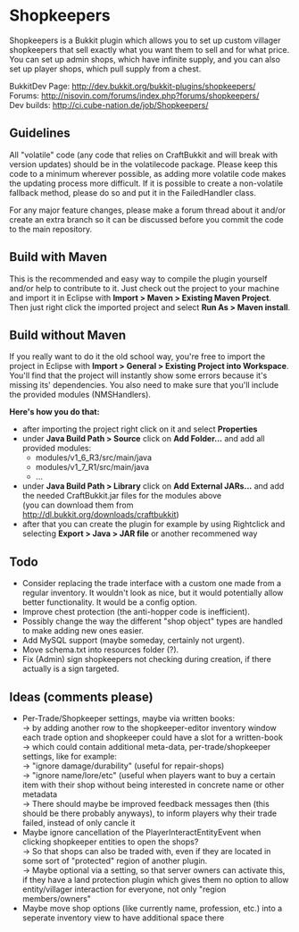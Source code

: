 Shopkeepers
===========

Shopkeepers is a Bukkit plugin which allows you to set up custom villager shopkeepers that sell exactly what you want them to sell and for what price. 
You can set up admin shops, which have infinite supply, and you can also set up player shops, which pull supply from a chest.

BukkitDev Page: http://dev.bukkit.org/bukkit-plugins/shopkeepers/  
Forums: http://nisovin.com/forums/index.php?forums/shopkeepers/  
Dev builds: http://ci.cube-nation.de/job/Shopkeepers/

Guidelines
----------

All "volatile" code (any code that relies on CraftBukkit and will break with version updates) should be in the volatilecode package.
Please keep this code to a minimum wherever possible, as adding more volatile code makes the updating process more difficult.
If it is possible to create a non-volatile fallback method, please do so and put it in the FailedHandler class.

For any major feature changes, please make a forum thread about it and/or create an extra branch so it can be discussed before you commit the code to the main repository.

Build with Maven
----------------

This is the recommended and easy way to compile the plugin yourself and/or help to contribute to it.
Just check out the project to your machine and import it in Eclipse with **Import > Maven > Existing Maven Project**.
Then just right click the imported project and select **Run As > Maven install**.

Build without Maven
-------------------

If you really want to do it the old school way, you're free to import the project in Eclipse with **Import > General > Existing Project into Workspace**. You'll find that the project will instantly show some errors because it's missing its' dependencies. You also need to make sure that you'll include the provided modules (NMSHandlers).

**Here's how you do that:**
* after importing the project right click on it and select **Properties**
* under **Java Build Path > Source** click on **Add Folder...** and add all provided modules:
  * modules/v1_6_R3/src/main/java
  * modules/v1_7_R1/src/main/java
  * ...
* under **Java Build Path > Library** click on **Add External JARs...** and add the needed CraftBukkit.jar files for the modules above<br>
  (you can download them from http://dl.bukkit.org/downloads/craftbukkit)
* after that you can create the plugin for example by using Rightclick and selecting **Export > Java > JAR file** or another recommened way


Todo
----
* Consider replacing the trade interface with a custom one made from a regular inventory. It wouldn't look as nice, but it would potentially allow better functionality. It would be a config option.
* Improve chest protection (the anti-hopper code is inefficient).
* Possibly change the way the different "shop object" types are handled to make adding new ones easier.
* Add MySQL support (maybe someday, certainly not urgent).
* Move schema.txt into resources folder (?).
* Fix (Admin) sign shopkeepers not checking during creation, if there actually is a sign targeted.

Ideas (comments please)
----
* Per-Trade/Shopkeeper settings, maybe via written books:<br>
  -> by adding another row to the shopkeeper-editor inventory window each trade option and shopkeeper could have a slot for a written-book<br>
  -> which could contain additional meta-data, per-trade/shopkeeper settings, like for example:<br>
  -> "ignore damage/durability" (useful for repair-shops)<br>
  -> "ignore name/lore/etc" (useful when players want to buy a certain item with their shop without being interested in concrete name or other metadata<br>
  -> There should maybe be improved feedback messages then (this should be there probably anyways), to inform players why their trade failed, instead of only cancle it<br>
* Maybe ignore cancellation of the PlayerInteractEntityEvent when clicking shopkeeper entities to open the shops?<br>
  -> So that shops can also be traded with, even if they are located in some sort of "protected" region of another plugin.<br>
  -> Maybe optional via a setting, so that server owners can activate this, if they have a land protection plugin which gives them no option to allow entity/villager interaction for everyone, not only "region members/owners"<br>
* Maybe move shop options (like currently name, profession, etc.) into a seperate inventory view to have additional space there<br>
